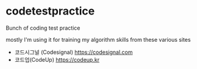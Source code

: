 # codetestpractice
Bunch of coding test practice 

mostly I'm using it for training my algorithm skills from these various sites

- 코드시그널 (Codesignal) https://codesignal.com
- 코드업(CodeUp) https://codeup.kr 
